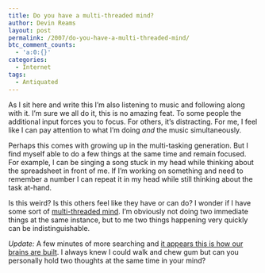 ```yaml
---
title: Do you have a multi-threaded mind?
author: Devin Reams
layout: post
permalink: /2007/do-you-have-a-multi-threaded-mind/
btc_comment_counts:
  - 'a:0:{}'
categories:
  - Internet
tags:
  - Antiquated
---
```

As I sit here and write this I&#8217;m also listening to music and following along with it. I&#8217;m sure we all do it, this is no amazing feat. To some people the additional input forces you to focus. For others, it&#8217;s distracting. For me, I feel like I can pay attention to what I&#8217;m doing *and* the music simultaneously.

Perhaps this comes with growing up in the multi-tasking generation. But I find myself able to do a few things at the same time and remain focused. For example, I can be singing a song stuck in my head while thinking about the spreadsheet in front of me. If I&#8217;m working on something and need to remember a number I can repeat it in my head while still thinking about the task at-hand.

Is this weird? Is this others feel like they have or can do? I wonder if I have some sort of [multi-threaded mind][1]. I&#8217;m obviously not doing two immediate things at the same instance, but to me two things happening very quickly can be indistinguishable.

*Update:* A few minutes of more searching and [it appears this is how our brains are built][2]. I always knew I could walk and chew gum but can you personally hold two thoughts at the same time in your mind?

 [1]: http://en.wikipedia.org/wiki/Thread_(computer_science)
 [2]: http://sandeepranade.blogspot.com/2005/10/multi-threaded-brain.html